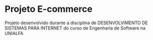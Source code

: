 # Projeto E-commerce
Projeto desenvolvido durante a disciplina de DESENVOLVIMENTO DE SISTEMAS PARA INTERNET do curso de Engenharia de Software na UNIALFA


